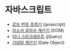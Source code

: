 # 자바스크립트
-  [로또 번호 추첨기](./lottery) (javascript)
-  [자소서 글자수 계산기](./countLetter) (DOM)
-  [미니 스타크래프트](./starcraft) (jQuery)
-  [기념일 계산기](./countDay) (Date Object)